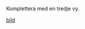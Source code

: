 Komplettera med en tredje vy.

[bild](https://github.com/darkraven92/ML1302/blob/master/Quizzes/Inlamningsuppgift%201%20-Handritning/Sida_4_D.PNG)
